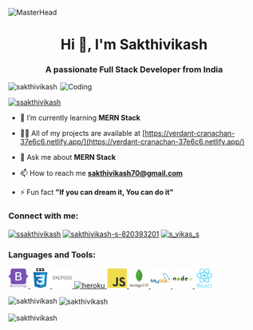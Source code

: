 ![MasterHead](https://krify.co/wp-content/uploads/2020/10/MERNsiderback.png)
<h1 align="center">Hi 👋, I'm Sakthivikash</h1>
<h3 align="center">A passionate Full Stack Developer from India</h3>
<img align="right" alt="Coding" width="400" src="https://media.istockphoto.com/vectors/programming-design-concept-vector-id947663966?k=20&m=947663966&s=612x612&w=0&h=JUMJJkuDL6c9vReaJVL3Y4pDvJtqMzSVVYiJ6CSE-8A="

<p align="left"> <img src="https://komarev.com/ghpvc/?username=sakthivikash&label=Profile%20views&color=0e75b6&style=flat" alt="sakthivikash" /> </p>

<p align="left"> <a href="https://twitter.com/SSakthivikash" target="blank"><img src="https://img.shields.io/twitter/follow/ssakthivikash?logo=twitter&style=for-the-badge" alt="ssakthivikash" /></a> </p>

- 🌱 I’m currently learning **MERN Stack**

- 👨‍💻 All of my projects are available at [https://verdant-cranachan-37e6c6.netlify.app/](https://verdant-cranachan-37e6c6.netlify.app/)

- 💬 Ask me about **MERN Stack**

- 📫 How to reach me **sakthivikash70@gmail.com**

- ⚡ Fun fact **"If you can dream it, You can do it"**

<h3 align="left">Connect with me:</h3>
<p align="left">
<a href="https://twitter.com/SSakthivikash" target="blank"><img align="center" src="https://raw.githubusercontent.com/rahuldkjain/github-profile-readme-generator/master/src/images/icons/Social/twitter.svg" alt="ssakthivikash" height="30" width="40" /></a>
<a href="https://linkedin.com/in/sakthivikash-s-820393201" target="blank"><img align="center" src="https://raw.githubusercontent.com/rahuldkjain/github-profile-readme-generator/master/src/images/icons/Social/linked-in-alt.svg" alt="sakthivikash-s-820393201" height="30" width="40" /></a>
<a href="https://instagram.com/s_vikas_s" target="blank"><img align="center" src="https://raw.githubusercontent.com/rahuldkjain/github-profile-readme-generator/master/src/images/icons/Social/instagram.svg" alt="s_vikas_s" height="30" width="40" /></a>
</p>

<h3 align="left">Languages and Tools:</h3>
<p align="left"> <a href="https://getbootstrap.com" target="_blank" rel="noreferrer"> <img src="https://raw.githubusercontent.com/devicons/devicon/master/icons/bootstrap/bootstrap-plain-wordmark.svg" alt="bootstrap" width="40" height="40"/> </a> <a href="https://www.w3schools.com/css/" target="_blank" rel="noreferrer"> <img src="https://raw.githubusercontent.com/devicons/devicon/master/icons/css3/css3-original-wordmark.svg" alt="css3" width="40" height="40"/> </a> <a href="https://expressjs.com" target="_blank" rel="noreferrer"> <img src="https://raw.githubusercontent.com/devicons/devicon/master/icons/express/express-original-wordmark.svg" alt="express" width="40" height="40"/> </a> <a href="https://heroku.com" target="_blank" rel="noreferrer"> <img src="https://www.vectorlogo.zone/logos/heroku/heroku-icon.svg" alt="heroku" width="40" height="40"/> </a> <a href="https://developer.mozilla.org/en-US/docs/Web/JavaScript" target="_blank" rel="noreferrer"> <img src="https://raw.githubusercontent.com/devicons/devicon/master/icons/javascript/javascript-original.svg" alt="javascript" width="40" height="40"/> </a> <a href="https://www.mongodb.com/" target="_blank" rel="noreferrer"> <img src="https://raw.githubusercontent.com/devicons/devicon/master/icons/mongodb/mongodb-original-wordmark.svg" alt="mongodb" width="40" height="40"/> </a> <a href="https://www.mysql.com/" target="_blank" rel="noreferrer"> <img src="https://raw.githubusercontent.com/devicons/devicon/master/icons/mysql/mysql-original-wordmark.svg" alt="mysql" width="40" height="40"/> </a> <a href="https://nodejs.org" target="_blank" rel="noreferrer"> <img src="https://raw.githubusercontent.com/devicons/devicon/master/icons/nodejs/nodejs-original-wordmark.svg" alt="nodejs" width="40" height="40"/> </a> <a href="https://reactjs.org/" target="_blank" rel="noreferrer"> <img src="https://raw.githubusercontent.com/devicons/devicon/master/icons/react/react-original-wordmark.svg" alt="react" width="40" height="40"/> </a> </p>

<p><img align="left" src="https://github-readme-stats.vercel.app/api/top-langs?username=sakthivikash&show_icons=true&locale=en&layout=compact" alt="sakthivikash" /></p>

<p>&nbsp;<img align="center" src="https://github-readme-stats.vercel.app/api?username=sakthivikash&show_icons=true&locale=en" alt="sakthivikash" /></p>

<p><img align="center" src="https://github-readme-streak-stats.herokuapp.com/?user=sakthivikash&" alt="sakthivikash" /></p>
